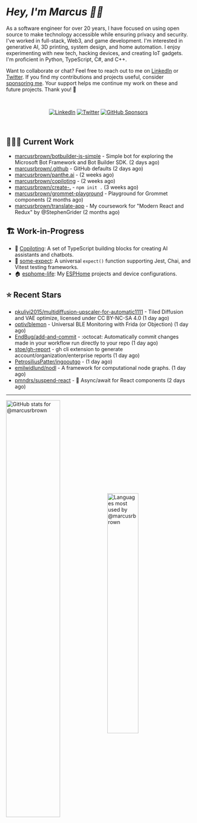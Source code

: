 # <em>Hey, I'm Marcus <span title="✌🏽 & ❤️">👋🏽</span></em>

As a software engineer for over 20 years, I have focused on using open source to make technology accessible while ensuring privacy and security. I've worked in full-stack, Web3, and game development. I'm interested in generative AI, 3D printing, system design, and home automation. I enjoy experimenting with new tech, hacking devices, and creating IoT gadgets. I'm proficient in Python, TypeScript, C#, and C++.

Want to collaborate or chat? Feel free to reach out to me on [LinkedIn][linkedin] or [Twitter][twitter]. If you find my contributions and projects useful, consider [sponsoring me][gh-sponsors]. Your support helps me continue my work on these and future projects. Thank you! 🖤

<br>
<div align='center'>

[![LinkedIn](https://img.shields.io/badge/LinkedIn-blue?style=for-the-badge&logo=linkedin)][linkedin]
[![Twitter](https://img.shields.io/badge/Twitter-blue?style=for-the-badge&logo=twitter&label)][twitter]
[![GitHub Sponsors](https://img.shields.io/github/sponsors/marcusrbrown?style=for-the-badge&logo=github-sponsors)
][gh-sponsors]

</div>
<br>

[gh-sponsors]: https://github.com/sponsors/marcusrbrown "@marcusrbrown | GitHub Sponsors"
[twitter]: https://twitter.com/mrossbrown "@mrossbrown | Twitter"
[linkedin]: https://www.linkedin.com/in/marcusrbrown "@marcusrbrown | LinkedIn"

## 👨🏽‍💻 Current Work

- [marcusrbrown/botbuilder-js-simple](https://github.com/marcusrbrown/botbuilder-js-simple) - Simple bot for exploring the Microsoft Bot Framework and Bot Builder SDK. (2 days ago)
- [marcusrbrown/.github](https://github.com/marcusrbrown/.github) - GitHub defaults (2 days ago)
- [marcusrbrown/panthe.ai](https://github.com/marcusrbrown/panthe.ai) -  (2 weeks ago)
- [marcusrbrown/copiloting](https://github.com/marcusrbrown/copiloting) -  (2 weeks ago)
- [marcusrbrown/create-.](https://github.com/marcusrbrown/create-.) - `npm init .` (3 weeks ago)
- [marcusrbrown/grommet-playground](https://github.com/marcusrbrown/grommet-playground) - Playground for Grommet components (2 months ago)
- [marcusrbrown/translate-app](https://github.com/marcusrbrown/translate-app) - My coursework for &#34;Modern React and Redux&#34; by @StephenGrider (2 months ago)

## 🏗️ Work-in-Progress

- 🤖 [Copiloting](https://github.com/marcusrbrown/copiloting): A set of TypeScript building blocks for creating AI assistants and chatbots.
- 🧪 [some-expect](https://github.com/marcusrbrown/some-expect): A universal `expect()` function supporting Jest, Chai, and Vitest testing frameworks.
- 🏠 [esphome-life](https://github.com/marcusrbrown/esphome-life): My [ESPHome](https://esphome.io/) projects and device configurations.

## ⭐ Recent Stars

- [pkuliyi2015/multidiffusion-upscaler-for-automatic1111](https://github.com/pkuliyi2015/multidiffusion-upscaler-for-automatic1111) - Tiled Diffusion and VAE optimize, licensed under CC BY-NC-SA 4.0 (1 day ago)
- [optiv/blemon](https://github.com/optiv/blemon) - Universal BLE Monitoring with Frida (or Objection) (1 day ago)
- [EndBug/add-and-commit](https://github.com/EndBug/add-and-commit) - :octocat: Automatically commit changes made in your workflow run directly to your repo (1 day ago)
- [stoe/gh-report](https://github.com/stoe/gh-report) - gh cli extension to generate account/organization/enterprise reports (1 day ago)
- [PetrosiliusPatter/ingooutgo](https://github.com/PetrosiliusPatter/ingooutgo) -  (1 day ago)
- [emilwidlund/nodl](https://github.com/emilwidlund/nodl) - A framework for computational node graphs. (1 day ago)
- [pmndrs/suspend-react](https://github.com/pmndrs/suspend-react) - 🚥 Async/await for React components (2 days ago)

---
<img align='center' width='54%' alt='GitHub stats for @marcusrbrown' src='https://github-readme-stats.vercel.app/api?username=marcusrbrown&show_icons=true&theme=dark&include_all_commits=true&count_private=true'>
<img align='center' width='41%' alt='Languages most used by @marcusrbrown' src='https://github-readme-stats.vercel.app/api/top-langs/?username=marcusrbrown&layout=compact&theme=dark&include_all_commits=true&count_private=true'>
